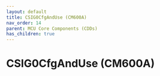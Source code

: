 ```yaml
---
layout: default
title: CSIG0CfgAndUse (CM600A)
nav_order: 14
parent: MCU Core Components (CDDs)
has_children: true
---
```

# CSIG0CfgAndUse (CM600A)
